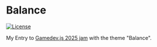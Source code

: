 # Balance

[![License](https://img.shields.io/badge/license-MIT-blue.svg)](https://opensource.org/licenses/MIT)

My Entry to [Gamedev.js 2025 jam](https://gamedevjs.com/competitions/gamedev-js-jam-2025-start-and-theme-announcement/) with the theme "Balance".